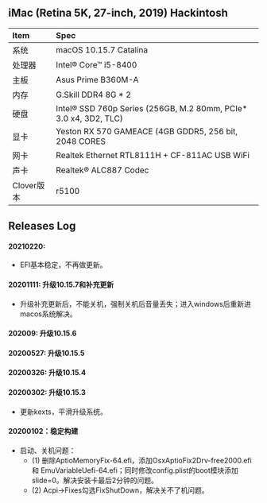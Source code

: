 ## iMac (Retina 5K, 27-inch, 2019) Hackintosh

| Item | Spec |
|:------|:------|
|系统   | macOS 10.15.7 Catalina |
|处理器 | Intel® Core™ i5-8400 |
|主板   | Asus Prime B360M-A |
|内存   | G.Skill DDR4 8G * 2 |
|硬盘   | Intel® SSD 760p Series (256GB, M.2 80mm, PCIe* 3.0 x4, 3D2, TLC) |
|显卡   | Yeston RX 570 GAMEACE (4GB GDDR5, 256 bit, 2048 CORES |
|网卡   | Realtek Ethernet RTL8111H + CF-811AC USB WiFi |
|声卡   | Realtek® ALC887 Codec |
|Clover版本| r5100 |


## Releases Log

#### 20210220:
- EFI基本稳定，不再做更新。

#### 20201111: 升级10.15.7和补充更新
- 升级补充更新后，不能关机，强制关机后音量丢失；进入windows后重新进macos系统解决。

#### 202009: 升级10.15.6

#### 20200527: 升级10.15.5

#### 20200326: 升级10.15.4

#### 20200302: 升级10.15.3
- 更新kexts，平滑升级系统。

#### 20200102：稳定构建
- 启动、关机问题：
  - (1) 删除AptioMemoryFix-64.efi，添加OsxAptioFix2Drv-free2000.efi 和 EmuVariableUefi-64.efi；同时修改config.plist的boot模块添加slide=0。解决安装卡最后2分钟的问题。
  - (2) Acpi->Fixes勾选FixShutDown，解决关不了机问题。